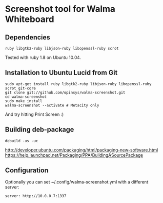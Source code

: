 # Screenshot tool for Walma Whiteboard

## Dependencies

    ruby libgtk2-ruby libjson-ruby libopenssl-ruby scrot

Tested with ruby 1.8 on Ubuntu 10.04.

## Installation to Ubuntu Lucid from Git

    sudo apt-get install ruby libgtk2-ruby libjson-ruby libopenssl-ruby scrot git-core
    git clone git://github.com/opinsys/walma-screenshot.git
    cd walma-screenshot
    sudo make install
    walma-screenshot --activate # Metacity only

And try hitting Print Screen :)

## Building deb-package

    debuild -us -uc

http://developer.ubuntu.com/packaging/html/packaging-new-software.html
https://help.launchpad.net/Packaging/PPA/BuildingASourcePackage

## Configuration

Optionally you can set ~/.config/walma-screenshot.yml with a different server:

    server: http://10.0.0.7:1337

